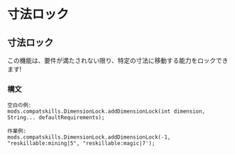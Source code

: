 # 寸法ロック

## 寸法ロック

この機能は、要件が満たされない限り、特定の寸法に移動する能力をロックできます!

### 構文

    空白の例:
    mods.compatskills.DimensionLock.addDimensionLock(int dimension, String... defaultRequirements);
    
    作業例:
    mods.compatskills.DimensionLock.addDimensionLock(-1, "reskillable:mining|5", "reskillable:magic|7');